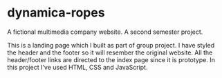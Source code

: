# dynamica-ropes
 A fictional multimedia company website. A second semester project.
 
 This is a landing page which I built as part of group project.
 I have styled the header and the footer so it will resember the original website.
 All the header/footer links are directed to the index page since it is prototype.
 In this project I've used HTML, CSS and JavaScript.
